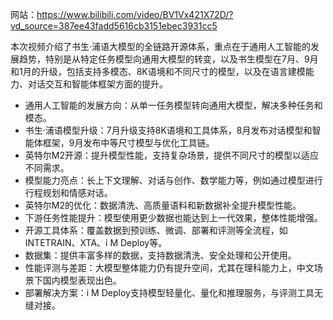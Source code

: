 网站：https://www.bilibili.com/video/BV1Vx421X72D/?vd_source=387ee43fadd5616cb3151ebec3931cc5

本次视频介绍了书生·浦语大模型的全链路开源体系，重点在于通用人工智能的发展趋势，特别是从特定任务模型向通用大模型的转变，以及书生模型在7月、9月和1月的升级，包括支持多模态、8K语境和不同尺寸的模型，以及在语言建模能力、对话交互和智能体框架方面的提升。

- 通用人工智能的发展方向：从单一任务模型转向通用大模型，解决多种任务和模态。
- 书生·浦语模型升级：7月升级支持8K语境和工具体系，8月发布对话模型和智能体框架，9月发布中等尺寸模型与优化工具链。
- 英特尔M2开源：提升模型性能，支持复杂场景，提供不同尺寸的模型以适应不同需求。
- 模型能力亮点：长上下文理解、对话与创作、数学能力等，例如通过模型进行行程规划和情感对话。
- 英特尔M2的优化：数据清洗、高质量语料和新数据补全提升模型性能。
- 下游任务性能提升：模型使用更少数据也能达到上一代效果，整体性能增强。
- 开源工具体系：覆盖数据到预训练、微调、部署和评测等全流程，如INTETRAIN、XTA、i M Deploy等。
- 数据集：提供丰富多样的数据，支持数据清洗、安全处理和公开使用。
- 性能评测与差距：大模型整体能力仍有提升空间，尤其在理科能力上，中文场景下国内模型表现出色。
- 部署解决方案：i M Deploy支持模型轻量化、量化和推理服务，与评测工具无缝对接。
